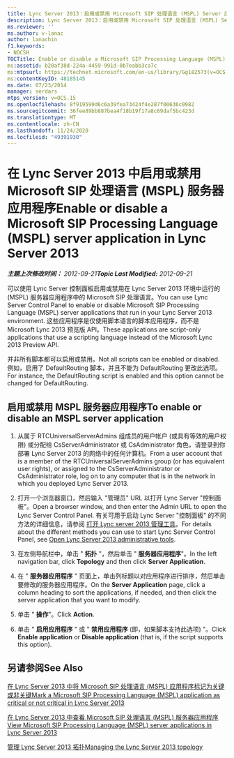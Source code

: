 ```yaml
---
title: Lync Server 2013：启用或禁用 Microsoft SIP 处理语言 (MSPL) Server 应用程序
description: Lync Server 2013：启用或禁用 Microsoft SIP 处理语言 (MSPL) Server 应用程序。
ms.reviewer: ''
ms.author: v-lanac
author: lanachin
f1.keywords:
- NOCSH
TOCTitle: Enable or disable a Microsoft SIP Processing Language (MSPL) server application
ms:assetid: b20af38d-224a-4459-991d-0b7eabb3ca7c
ms:mtpsurl: https://technet.microsoft.com/en-us/library/Gg182573(v=OCS.15)
ms:contentKeyID: 48185145
ms.date: 07/23/2014
manager: serdars
mtps_version: v=OCS.15
ms.openlocfilehash: 8f919599d6c6a39fea73424f4e287f00636c0982
ms.sourcegitcommit: 36fee89bb887bea4f18b19f17a8c69daf5bc423d
ms.translationtype: MT
ms.contentlocale: zh-CN
ms.lasthandoff: 11/24/2020
ms.locfileid: "49391930"
---
```

# <a name="enable-or-disable-a-microsoft-sip-processing-language-mspl-server-application-in-lync-server-2013"></a><span data-ttu-id="14add-103">在 Lync Server 2013 中启用或禁用 Microsoft SIP 处理语言 (MSPL) 服务器应用程序</span><span class="sxs-lookup"><span data-stu-id="14add-103">Enable or disable a Microsoft SIP Processing Language (MSPL) server application in Lync Server 2013</span></span>

<div data-xmlns="http://www.w3.org/1999/xhtml">

<div class="topic" data-xmlns="http://www.w3.org/1999/xhtml" data-msxsl="urn:schemas-microsoft-com:xslt" data-cs="https://msdn.microsoft.com/">

<div data-asp="https://msdn2.microsoft.com/asp">



</div>

<div id="mainSection">

<div id="mainBody"><span data-ttu-id="14add-104">

<span> </span></span><span class="sxs-lookup"><span data-stu-id="14add-104">

<span> </span></span></span>

<span data-ttu-id="14add-105">_**主题上次修改时间：** 2012-09-21_</span><span class="sxs-lookup"><span data-stu-id="14add-105">_**Topic Last Modified:** 2012-09-21_</span></span>

<span data-ttu-id="14add-106">可以使用 Lync Server 控制面板启用或禁用在 Lync Server 2013 环境中运行的 (MSPL) 服务器应用程序中的 Microsoft SIP 处理语言。</span><span class="sxs-lookup"><span data-stu-id="14add-106">You can use Lync Server Control Panel to enable or disable Microsoft SIP Processing Language (MSPL) server applications that run in your Lync Server 2013 environment.</span></span> <span data-ttu-id="14add-107">这些应用程序是仅使用脚本语言的脚本应用程序，而不是 Microsoft Lync 2013 预览版 API。</span><span class="sxs-lookup"><span data-stu-id="14add-107">These applications are script-only applications that use a scripting language instead of the Microsoft Lync 2013 Preview API.</span></span>

<span data-ttu-id="14add-108">并非所有脚本都可以启用或禁用。</span><span class="sxs-lookup"><span data-stu-id="14add-108">Not all scripts can be enabled or disabled.</span></span> <span data-ttu-id="14add-109">例如，启用了 DefaultRouting 脚本，并且不能为 DefaultRouting 更改此选项。</span><span class="sxs-lookup"><span data-stu-id="14add-109">For instance, the DefaultRouting script is enabled and this option cannot be changed for DefaultRouting.</span></span>

<div>

## <a name="to-enable-or-disable-an-mspl-server-application"></a><span data-ttu-id="14add-110">启用或禁用 MSPL 服务器应用程序</span><span class="sxs-lookup"><span data-stu-id="14add-110">To enable or disable an MSPL server application</span></span>

1.  <span data-ttu-id="14add-111">从属于 RTCUniversalServerAdmins 组成员的用户帐户 (或具有等效的用户权限) 或分配给 CsServerAdministrator 或 CsAdministrator 角色，请登录到你部署 Lync Server 2013 的网络中的任何计算机。</span><span class="sxs-lookup"><span data-stu-id="14add-111">From a user account that is a member of the RTCUniversalServerAdmins group (or has equivalent user rights), or assigned to the CsServerAdministrator or CsAdministrator role, log on to any computer that is in the network in which you deployed Lync Server 2013.</span></span>

2.  <span data-ttu-id="14add-112">打开一个浏览器窗口，然后输入 "管理员" URL 以打开 Lync Server "控制面板"。</span><span class="sxs-lookup"><span data-stu-id="14add-112">Open a browser window, and then enter the Admin URL to open the Lync Server Control Panel.</span></span> <span data-ttu-id="14add-113">有关可用于启动 Lync Server "控制面板" 的不同方法的详细信息，请参阅 [打开 Lync server 2013 管理工具](lync-server-2013-open-lync-server-administrative-tools.md)。</span><span class="sxs-lookup"><span data-stu-id="14add-113">For details about the different methods you can use to start Lync Server Control Panel, see [Open Lync Server 2013 administrative tools](lync-server-2013-open-lync-server-administrative-tools.md).</span></span>

3.  <span data-ttu-id="14add-114">在左侧导航栏中，单击 " **拓扑** "，然后单击 " **服务器应用程序**"。</span><span class="sxs-lookup"><span data-stu-id="14add-114">In the left navigation bar, click **Topology** and then click **Server Application**.</span></span>

4.  <span data-ttu-id="14add-115">在 " **服务器应用程序** " 页面上，单击列标题以对应用程序进行排序，然后单击要修改的服务器应用程序。</span><span class="sxs-lookup"><span data-stu-id="14add-115">On the **Server Application** page, click a column heading to sort the applications, if needed, and then click the server application that you want to modify.</span></span>

5.  <span data-ttu-id="14add-116">单击 " **操作**"。</span><span class="sxs-lookup"><span data-stu-id="14add-116">Click **Action**.</span></span>

6.  <span data-ttu-id="14add-117">单击 " **启用应用程序** " 或 " **禁用应用程序** (即，如果脚本支持此选项) "。</span><span class="sxs-lookup"><span data-stu-id="14add-117">Click **Enable application** or **Disable application** (that is, if the script supports this option).</span></span>

</div>

<div>

## <a name="see-also"></a><span data-ttu-id="14add-118">另请参阅</span><span class="sxs-lookup"><span data-stu-id="14add-118">See Also</span></span>


[<span data-ttu-id="14add-119">在 Lync Server 2013 中将 Microsoft SIP 处理语言 (MSPL) 应用程序标记为关键或非关键</span><span class="sxs-lookup"><span data-stu-id="14add-119">Mark a Microsoft SIP Processing Language (MSPL) application as critical or not critical in Lync Server 2013</span></span>](lync-server-2013-mark-a-microsoft-sip-processing-language-mspl-application-as-critical-or-not-critical.md)  


[<span data-ttu-id="14add-120">在 Lync Server 2013 中查看 Microsoft SIP 处理语言 (MSPL) 服务器应用程序</span><span class="sxs-lookup"><span data-stu-id="14add-120">View Microsoft SIP Processing Language (MSPL) server applications in Lync Server 2013</span></span>](lync-server-2013-view-microsoft-sip-processing-language-mspl-server-applications.md)  


[<span data-ttu-id="14add-121">管理 Lync Server 2013 拓扑</span><span class="sxs-lookup"><span data-stu-id="14add-121">Managing the Lync Server 2013 topology</span></span>](lync-server-2013-managing-the-lync-server-topology.md)  
  

<span data-ttu-id="14add-122"></div>

</div>

<span> </span>

</div>

</div>

</span><span class="sxs-lookup"><span data-stu-id="14add-122"></div>

</div>

<span> </span>

</div>

</div>

</span></span></div>

